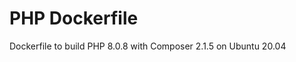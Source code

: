 PHP Dockerfile
==================

Dockerfile to build PHP 8.0.8 with Composer 2.1.5 on Ubuntu 20.04

